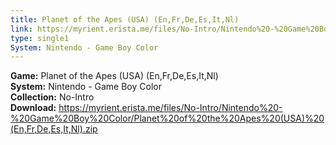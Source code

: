 ```yaml
---
title: Planet of the Apes (USA) (En,Fr,De,Es,It,Nl)
link: https://myrient.erista.me/files/No-Intro/Nintendo%20-%20Game%20Boy%20Color/Planet%20of%20the%20Apes%20(USA)%20(En,Fr,De,Es,It,Nl).zip
type: single1
System: Nintendo - Game Boy Color
---
```

<b>Game:</b> Planet of the Apes (USA) (En,Fr,De,Es,It,Nl)<br>
<b>System:</b> Nintendo - Game Boy Color<br>
<b>Collection:</b> No-Intro<br>
<b>Download:</b> https://myrient.erista.me/files/No-Intro/Nintendo%20-%20Game%20Boy%20Color/Planet%20of%20the%20Apes%20(USA)%20(En,Fr,De,Es,It,Nl).zip